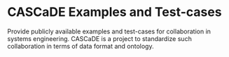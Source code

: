 # CASCaDE Examples and Test-cases

Provide publicly available examples and test-cases for collaboration in systems engineering. CASCaDE is a project to standardize such collaboration in terms of data format and ontology.
